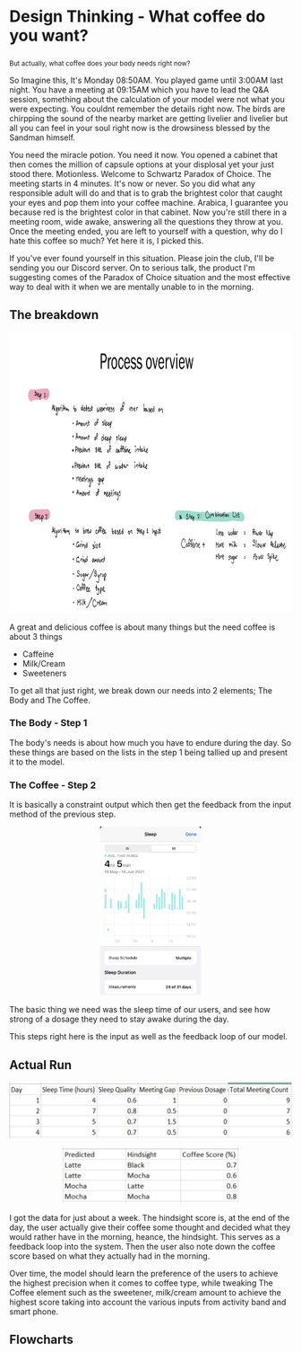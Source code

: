 <p><h1> Design Thinking - What coffee do you want?</h1>
<sub>But actually, what coffee does your body needs right now?</sub>

So Imagine this, It's Monday 08:50AM. You played game until 3:00AM last night. You have a meeting at 09:15AM which you have to lead the Q&A session, something about the calculation of your model were not what you were expecting. You couldnt remember the details right now. The birds are chirpping the sound of the nearby market are getting livelier and livelier but all you can feel in your soul right now is the drowsiness blessed by the Sandman himself.

You need the miracle potion. You need it now. You opened a cabinet that then comes the million of capsule options at your displosal yet your just stood there. Motionless. Welcome to Schwartz Paradox of Choice. The meeting starts in 4 minutes. It's now or never. So you did what any responsible adult will do and that is to grab the brightest color that caught your eyes and pop them into your coffee machine. Arabica, I guarantee you because red is the brightest color in that cabinet. Now you're still there in a meeting room, wide awake, answering all the questions they throw at you. Once the meeting ended, you are left to yourself with a question, why do I hate this coffee so much? Yet here it is, I picked this.
</p>

<p>If you've ever found yourself in this situation. Please join the club, I'll be sending you our Discord server.
  On to serious talk, the product I'm suggesting comes of the Paradox of Choice situation and the most effective way to deal with it when we are mentally unable to in the morning.</p>
  
  <p><h2> The breakdown </h2>
  <p align="center"><img src="images/ProductIdeas.png" height ="500"></p>
  
  A great and delicious coffee is about many things but the need coffee is about 3 things
  <ul>
    <li>Caffeine</li>
    <li>Milk/Cream</li>
    <li>Sweeteners</li>
  </ul>
  
  To get all that just right, we break down our needs into 2 elements; The Body and The Coffee.
  
  <h3> The Body - Step 1 </h3>
  The body's needs is about how much you have to endure during the day. So these things are based on the lists in the step 1 being tallied up and present it to the model.
  <h3> The Coffee - Step 2 </h3>
  It is basically a constraint output which then get the feedback from the input method of the previous step.
  
  <p align="center"><img src="images/sleep.jpg" height ="300"></p>
  
 The basic thing we need was the sleep time of our users, and see how strong of a dosage they need to stay awake during the day.
 
 This steps right here is the input as well as the feedback loop of our model.</p>
  
<p><h2>Actual Run</h2>
<p align="center"><img src="images/input.jpg" height ="100"></p>
<p align="center"><img src="images/output.jpg" height ="100"></p>

I got the data for just about a week. The hindsight score is, at the end of the day, the user actually give their coffee some thought and decided what they would rather have in the morning, heance, the hindsight. This serves as a feedback loop into the system. Then the user also note down the coffee score based on what they actually had in the morning.

Over time, the model should learn the preference of the users to achieve the highest precision when it comes to coffee type, while tweaking The Coffee element such as the sweetener, milk/cream amount to achieve the highest score taking into account the various inputs from activity band and smart phone. </p>

<p><h2> Flowcharts </h2>

